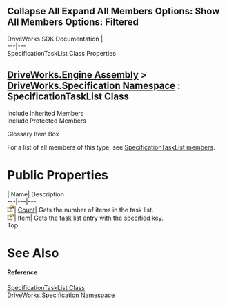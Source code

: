        

 Collapse All Expand All  Members Options: Show All  Members Options: Filtered   
---  
DriveWorks SDK Documentation  |   
---|---  
SpecificationTaskList Class Properties   
  
[DriveWorks.Engine Assembly](topic2156.md) > [DriveWorks.Specification Namespace](topic10764.md) : SpecificationTaskList Class  
---  
  
Include Inherited Members    
Include Protected Members    


Glossary Item Box

For a list of all members of this type, see [SpecificationTaskList members](topic11526.md).

# Public Properties

| Name| Description  
---|---|---  
![Public Property](dotnetimages/publicProperty.gif)| [Count](topic11532.md)| Gets the number of items in the task list.   
![Public Property](dotnetimages/publicProperty.gif)| [Item](topic11533.md)| Gets the task list entry with the specified key.   
Top

# See Also

#### Reference

[SpecificationTaskList Class](topic11525.md)   
[DriveWorks.Specification Namespace](topic10764.md)


